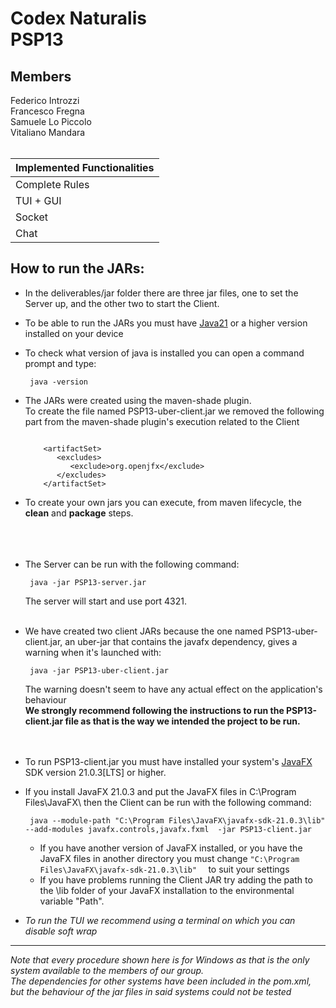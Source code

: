 
# Codex  Naturalis <br> PSP13

## Members
Federico Introzzi<br>
Francesco Fregna<br>
Samuele Lo Piccolo<br>
Vitaliano Mandara<br>
<br>

| Implemented Functionalities |
|:----------------------------|
| Complete Rules              |
| TUI + GUI                   | 
| Socket                      | 
| Chat                        |
## How to run the JARs:

- In the deliverables/jar folder there are three jar files, one to set the Server up, and the other two to start the Client.
- To be able to run the JARs you must have [Java21](https://www.oracle.com/java/technologies/downloads/#java21) or a higher version installed on your device
- To check what version of java is installed you can open a command prompt and type:<br>

    ```
     java -version
    ```


- The JARs were created using the maven-shade plugin. <br>To create the file named PSP13-uber-client.jar we removed the following part from the maven-shade plugin's execution related to the Client

  ```
     
      <artifactSet>
         <excludes>
            <exclude>org.openjfx</exclude>
         </excludes>
      </artifactSet>
   ```
- To create your own jars you can execute, from maven lifecycle, the **clean** and **package** steps.
<br><br><br><br>
- The Server can be run with the following command:
    ```
     java -jar PSP13-server.jar
    ```
  The server will start and use port 4321.<br><br>
- We have created two client JARs because the one named PSP13-uber-client.jar, an uber-jar that contains the javafx dependency, gives a warning when it's launched with: <br>
    ```
     java -jar PSP13-uber-client.jar
    ```
  The warning doesn't seem to have any actual effect on the application's behaviour<br>
  **We strongly recommend following the instructions to run the PSP13-client.jar file as that is the way we intended the project to be run.<br><br><br>**
-  To run PSP13-client.jar you must have installed your system's [JavaFX](https://gluonhq.com/products/javafx/
   ) SDK version 21.0.3[LTS] or higher.
- If you install JavaFX 21.0.3 and put the JavaFX files in C:\Program Files\JavaFX\ then the Client can be run with the following command:

    ```
     java --module-path "C:\Program Files\JavaFX\javafx-sdk-21.0.3\lib" --add-modules javafx.controls,javafx.fxml  -jar PSP13-client.jar
    ```

  - If you have another version of JavaFX installed, or you have the JavaFX files in another directory you must change   ```"C:\Program Files\JavaFX\javafx-sdk-21.0.3\lib"  ```  to suit your settings
  - If you have problems running the Client JAR try adding the path to the \lib folder of your JavaFX installation to the environmental variable "Path".

- _To run the TUI we recommend using a terminal on which you can disable soft wrap_
- - -
_Note that every procedure shown here is for Windows as that is the only system available to the members of our group.<br>The dependencies for other systems have been included in the pom.xml, but the behaviour of the jar files in said systems could not be tested_